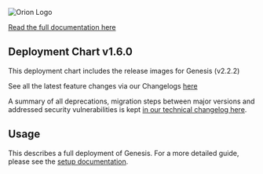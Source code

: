
![Orion Logo](https://juno-fx.github.io/Orion-Documentation/assets/logos/orion/orion-dark.png)

[Read the full documentation here](https://juno-fx.github.io/Orion-Documentation/)

## Deployment Chart v1.6.0
This deployment chart includes the release images for Genesis (v2.2.2)

See all the latest feature changes via our Changelogs [here](https://juno-fx.github.io/Orion-Documentation/changelogs/feature/#2025-10-25)
<br>

A summary of all deprecations, migration steps between major versions and addressed security vulnerabilities is kept [in our technical changelog here](https://juno-fx.github.io/Orion-Documentation/changelogs/technical/#2025-10-25-genesis-v160-orion-projects-v160).

## Usage

This describes a full deployment of Genesis. For a more detailed guide, please see the [setup documentation](https://juno-fx.github.io/Orion-Documentation/installation/quick-start/).
